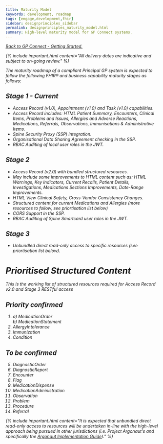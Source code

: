 ```yaml
---
title: Maturity Model
keywords: development, roadmap
tags: [engage,development,fhir]
sidebar: designprinciples_sidebar
permalink: designprinciples_maturity_model.html
summary: High-level maturity model for GP Connect systems.
---
```


[<i class="fa fa-arrow-left" aria-hidden="true"/> Back to GP Connect - Getting Started.](index.html)

{% include important.html content="All delivery dates are indicative and subject to on-going review." %}

The maturity roadmap of a compliant Principal GP system is expected to follow the following FHIR&reg; and business capability maturity stages as follows:

## Stage 1 - Current ##
- Access Record (v1.0), Appointment (v1.0) and Task (v1.0) capabilities.
 - Access Record includes: HTML Patient Summary, Encounters, Clinical Items, Problems and Issues, Allergies and Adverse Reactions, Medications, Referrals, Observations, Immunisations & Administrative Items.
- Spine Security Proxy (SSP) integration.
- Organisational Data Sharing Agreement checking in the SSP.
- RBAC Auditing of local user roles in the JWT.
 
## Stage 2 ##
- Access Record (v2.0) with bundled structured resources.
 - May include some improvements to HTML content such as:  HTML Warnings, Key Indicators, Current Recalls, Patient Details, Investigations, Medications Sections Improvements, Date-Range Improvements.
 - HTML View Clinical Safety, Cross-Vendor Consistency Changes.
 - Structured content for current Medications and Allergies (more resources to follow, see priortisation list below)
- CORS Support in the SSP.
- RBAC Auditing of Spine Smartcard user roles in the JWT.

## Stage 3 ##
- Unbundled direct read-only access to specific resources (see priortisation list below).


# Prioritised Structured Content #
This is the working list of structured resources required for Access Record v2.0 and Stage 3 RESTful access

## Priority confirmed ##

1. a) MedicationOrder 
<br/> b) MedicationStatement
2. AllergyIntolerance
3. Immunization
4. Condition

## To be confirmed ##

5. DiagnosticOrder
6. DiagnosticReport
7. Encounter
8. Flag
9. MedicationDispense
10. MedicationAdministration
11. Observation
12. Problem
13. Procedure
14. Referral

{% include important.html content="It is expected that unbundled direct read-only access to resources will be undertaken in-line with the high-level approach being pursued in other jurisdictions (i.e. Project Argonaut's and specifically the [Argonaut Implementation Guide](http://argonautwiki.hl7.org/index.php?title=Implementation_Guide))." %} 
